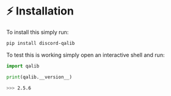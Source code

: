 # :zap: Installation

To install this simply run:

```bash
pip install discord-qalib
```

To test this is working simply open an interactive shell and run:

```py
import qalib

print(qalib.__version__)
```

```bash
>>> 2.5.6
```
